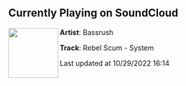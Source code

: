 ## Currently Playing on SoundCloud

[<img align="left" width="100" src="https://i1.sndcdn.com/artworks-tyVjJQRCiVQEDyLY-UAiwOg-t500x500.jpg">](https://soundcloud.com/bassrush/rebel-scum-system)

**Artist**: Bassrush 

**Track**: Rebel Scum - System

Last updated at 10/29/2022 16:14
